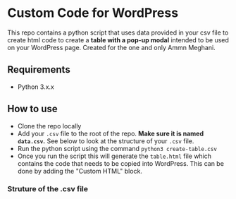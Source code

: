 # Custom Code for WordPress
This repo contains a python script that uses data provided in your csv file to create html code to create a **table with a pop-up modal** intended to be used on your WordPress page. Created for the one and only Ammn Meghani.
## Requirements
* Python 3.x.x
## How to use
* Clone the repo locally
* Add your `.csv` file to the root of the repo. **Make sure it is named `data.csv`.** See below to look at the structure of your `.csv` file.
* Run the python script using the command `python3 create-table.csv`
* Once you run the script this will generate the `table.html` file which contains the code that needs to be copied into WordPress. This can be done by adding the "Custom HTML" block.
### Struture of the .csv file
